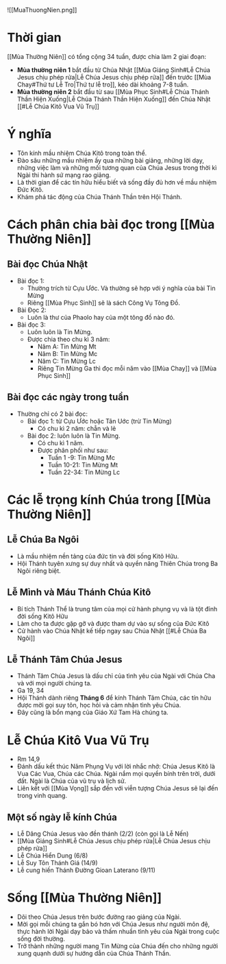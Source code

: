 ![[MuaThuongNien.png]]

# Thời gian

[[Mùa Thường Niên]] có tổng cộng 34 tuần, được chia làm 2 giai đoạn:

- **Mùa thường niên 1** bắt đầu từ Chúa Nhật [[Mùa Giáng Sinh#Lễ Chúa Jesus chịu phép rửa|Lễ Chúa Jesus chịu phép rửa]] đến trước [[Mùa Chay#Thứ tư Lễ Tro|Thứ tư lễ tro]], kéo dài khoảng 7-8 tuần.
- **Mùa thường niên 2** bắt đầu từ sau [[Mùa Phục Sinh#Lễ Chúa Thánh Thần Hiện Xuống|Lễ Chúa Thánh Thần Hiện Xuống]] đến Chúa Nhật [[#Lễ Chúa Kitô Vua Vũ Trụ]]

# Ý nghĩa

- Tôn kính mầu nhiệm Chúa Kitô trong toàn thể.
- Đào sâu những mầu nhiệm ấy qua những bài giảng, những lời dạy, những việc làm và những mối tương quan của Chúa Jesus trong thời kì Ngài thi hành sứ mạng rao giảng.
- Là thời gian để các tín hữu hiểu biết và sống đầy đủ hơn về mầu nhiệm Đức Kitô.
- Khám phá tác động của Chúa Thánh Thần trên Hội Thánh.

# Cách phân chia bài đọc trong [[Mùa Thường Niên]]

## Bài đọc Chúa Nhật

- Bài đọc 1:
	- Thường trích từ Cựu Ước. Và thường sẽ hợp với ý nghĩa của bài Tin Mừng
	- Riêng [[Mùa Phục Sinh]] sẽ là sách Công Vụ Tông Đồ.
- Bài Đọc 2:
	- Luôn là thư của Phaolo hay của một tông đồ nào đó.
- Bài đọc 3:
	- Luôn luôn là Tin Mừng.
	- Được chia theo chu kì 3 năm:
		- Năm A: Tin Mừng Mt
		- Năm B: Tin Mừng Mc
		- Năm C: Tin Mừng Lc
		- Riêng Tin Mừng Ga thì đọc mỗi năm vào [[Mùa Chay]] và [[Mùa Phục Sinh]]

## Bài đọc các ngày trong tuần

- Thường chỉ có 2 bài đọc:
	- Bài đọc 1: từ Cựu Ước hoặc Tân Uớc (trừ Tin Mừng)
		- Có chu kì 2 năm: chẵn và lẻ
	- Bài đọc 2: luôn luôn là Tin Mừng.
		- Có chu kì 1 năm.
		- Được phân phối như sau:
			- Tuần 1 -9: Tin Mừng Mc
			- Tuần 10-21: Tin Mừng Mt
			- Tuần 22-34: Tin Mừng Lc

# Các lễ trọng kính Chúa trong [[Mùa Thường Niên]]

## Lễ Chúa Ba Ngôi

- Là mầu nhiệm nền tảng của đức tin và đời sống Kitô Hữu.
- Hội Thánh tuyên xưng sự duy nhất và quyền năng Thiên Chúa trong Ba Ngôi riêng biệt.

## Lễ Mình và Máu Thánh Chúa Kitô

- Bí tích Thánh Thể là trung tâm của mọi cử hành phụng vụ và là tột đỉnh đời sống Kitô Hữu
- Làm cho ta được gặp gỡ và được tham dự vào sự sống của Đức Kitô
- Cử hành vào Chúa Nhật kế tiếp ngay sau Chúa Nhật [[#Lễ Chúa Ba Ngôi]]

## Lễ Thánh Tâm Chúa Jesus

- Thánh Tâm Chúa Jesus là dấu chỉ của tình yêu của Ngài với Chúa Cha và với mọi người chúng ta.
- Ga 19, 34
- Hội Thánh dành riêng **Tháng 6** để kính Thánh Tâm Chúa, các tín hữu được mời gọi suy tôn, học hỏi và cảm nhận tình yêu Chúa.
- Đây cũng là bổn mạng của Giáo Xứ Tam Hà chúng ta.

# Lễ Chúa Kitô Vua Vũ Trụ

- Rm 14,9
- Đánh dấu kết thúc Năm Phụng Vụ với lời nhắc nhở: Chúa Jesus Kitô là Vua Các Vua, Chúa các Chúa. Ngài nắm mọi quyền bính trên trời, dưới đất. Ngài là Chúa của vũ trụ và lịch sử.
- Liên kết với [[Mùa Vọng]] sắp đến với viễn tượng Chúa Jesus sẽ lại đến trong vinh quang.

## Một số ngày lễ kính Chúa

- Lễ Dâng Chúa Jesus vào đền thánh (2/2) (còn gọi là Lễ Nến)
- [[Mùa Giáng Sinh#Lễ Chúa Jesus chịu phép rửa|Lễ Chúa Jesus chịu phép rửa]]
- Lễ Chúa Hiển Dung (6/8)
- Lễ Suy Tôn Thánh Giá (14/9)
- Lễ cung hiến Thánh Đường Gioan Laterano (9/11)

# Sống [[Mùa Thường Niên]]

- Dõi theo Chúa Jesus trên bước đường rao giảng của Ngài.
- Mời gọi mỗi chúng ta gắn bó hơn với Chúa Jesus như người môn đệ, thực hành lời Ngài dạy bảo và thấm nhuần tình yêu của Ngài trong cuộc sống đời thường.
- Trở thành những người mang Tin Mừng của Chúa đến cho những người xung quạnh dưới sự hướng dẫn của Chúa Thánh Thần.